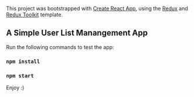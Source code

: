 This project was bootstrapped with [Create React App](https://github.com/facebook/create-react-app), using the [Redux](https://redux.js.org/) and [Redux Toolkit](https://redux-toolkit.js.org/) template.

## A Simple User List Manangement App

Run the following commands to test the app:

### `npm install`
### `npm start`


Enjoy :)
